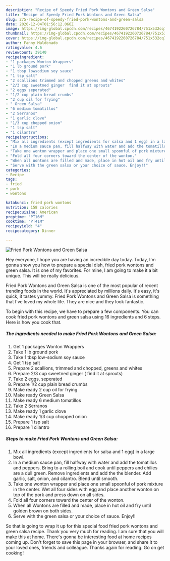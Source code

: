 ```yaml
---
description: "Recipe of Speedy Fried Pork Wontons and Green Salsa"
title: "Recipe of Speedy Fried Pork Wontons and Green Salsa"
slug: 275-recipe-of-speedy-fried-pork-wontons-and-green-salsa
date: 2020-12-04T01:56:12.066Z
image: https://img-global.cpcdn.com/recipes/4674192260726784/751x532cq70/fried-pork-wontons-and-green-salsa-recipe-main-photo.jpg
thumbnail: https://img-global.cpcdn.com/recipes/4674192260726784/751x532cq70/fried-pork-wontons-and-green-salsa-recipe-main-photo.jpg
cover: https://img-global.cpcdn.com/recipes/4674192260726784/751x532cq70/fried-pork-wontons-and-green-salsa-recipe-main-photo.jpg
author: Fanny Maldonado
ratingvalue: 4.6
reviewcount: 39140
recipeingredient:
- "1 packages Wonton Wrappers"
- "1 lb ground pork"
- "1 tbsp lowsodium soy sauce"
- "1 tsp salt"
- "2 scallions trimmed and chopped greens and whites"
- "2/3 cup sweetned ginger  find it at sprouts"
- "2 eggs seperated"
- "1/2 cup plain bread crumbs"
- "2 cup oil for frying"
- " Green Salsa"
- "6 medium tomatillos"
- "2 Serranos"
- "1 garlic clove"
- "1/3 cup chopped onion"
- "1 tsp salt"
- "1 cilantro"
recipeinstructions:
- "Mix all ingredients (except ingredients for salsa and 1 egg) in a large bowl."
- "In a medium sauce pan, fill halfway with water and add the tomatillos and peppers. Bring to a rolling.boil and cook until peppers and chilies are a dull green. Remove ingredients and add the the blender. Add garlic, salt, onion, and cilantro. Blend until smooth."
- "Take one wonton wrapper and place one small spoonful of pork mixture in the center. Wet all four sides with egg and place another wonton on top of the pork and press down on all sides."
- "Fold all four corners toward the center of the wonton."
- "When all Wontons are filled and made, place in hot oil and fry until golden brown on both sides."
- "Serve with the green salsa or your choice of sauce. Enjoy!!"
categories:
- Recipe
tags:
- fried
- pork
- wontons

katakunci: fried pork wontons 
nutrition: 158 calories
recipecuisine: American
preptime: "PT16M"
cooktime: "PT41M"
recipeyield: "4"
recipecategory: Dinner

---
```



![Fried Pork Wontons and Green Salsa](https://img-global.cpcdn.com/recipes/4674192260726784/751x532cq70/fried-pork-wontons-and-green-salsa-recipe-main-photo.jpg)

Hey everyone, I hope you are having an incredible day today. Today, I'm gonna show you how to prepare a special dish, fried pork wontons and green salsa. It is one of my favorites. For mine, I am going to make it a bit unique. This will be really delicious.

Fried Pork Wontons and Green Salsa is one of the most popular of recent trending foods in the world. It's appreciated by millions daily. It's easy, it's quick, it tastes yummy. Fried Pork Wontons and Green Salsa is something that I've loved my whole life. They are nice and they look fantastic.




To begin with this recipe, we have to prepare a few components. You can cook fried pork wontons and green salsa using 16 ingredients and 6 steps. Here is how you cook that.

<!--inarticleads1-->

##### The ingredients needed to make Fried Pork Wontons and Green Salsa:

1. Get 1 packages Wonton Wrappers
1. Take 1 lb ground pork
1. Take 1 tbsp low-sodium soy sauce
1. Get 1 tsp salt
1. Prepare 2 scallions, trimmed and chopped, greens and whites
1. Prepare 2/3 cup sweetned ginger ( find it at sprouts)
1. Take 2 eggs, seperated
1. Prepare 1/2 cup plain bread crumbs
1. Make ready 2 cup oil for frying
1. Make ready  Green Salsa
1. Make ready 6 medium tomatillos
1. Take 2 Serranos
1. Make ready 1 garlic clove
1. Make ready 1/3 cup chopped onion
1. Prepare 1 tsp salt
1. Prepare 1 cilantro




<!--inarticleads2-->

##### Steps to make Fried Pork Wontons and Green Salsa:

1. Mix all ingredients (except ingredients for salsa and 1 egg) in a large bowl.
1. In a medium sauce pan, fill halfway with water and add the tomatillos and peppers. Bring to a rolling.boil and cook until peppers and chilies are a dull green. Remove ingredients and add the the blender. Add garlic, salt, onion, and cilantro. Blend until smooth.
1. Take one wonton wrapper and place one small spoonful of pork mixture in the center. Wet all four sides with egg and place another wonton on top of the pork and press down on all sides.
1. Fold all four corners toward the center of the wonton.
1. When all Wontons are filled and made, place in hot oil and fry until golden brown on both sides.
1. Serve with the green salsa or your choice of sauce. Enjoy!!




So that is going to wrap it up for this special food fried pork wontons and green salsa recipe. Thank you very much for reading. I am sure that you will make this at home. There's gonna be interesting food at home recipes coming up. Don't forget to save this page in your browser, and share it to your loved ones, friends and colleague. Thanks again for reading. Go on get cooking!
